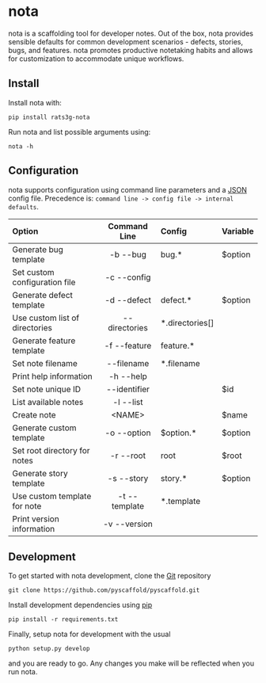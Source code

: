 # nota

nota is a scaffolding tool for developer notes. Out of the box, nota provides sensible defaults for common development scenarios - defects, stories, bugs, and features. nota promotes productive notetaking habits and allows for customization to accommodate unique workflows.

## Install

Install nota with:

```shell
pip install rats3g-nota
```

Run nota and list possible arguments using:

```shell
nota -h
```

## Configuration

nota supports configuration using command line parameters and a [JSON](https://www.json.org/) config file. Precedence is: `command line -> config file -> internal defaults`.

| Option                         | Command Line  | Config          | Variable |
| :----------------------------- | :-----------: | :-------------- | :------- |
| Generate bug template          |   -b --bug    | bug.*           | $option  |
| Set custom configuration file  |  -c --config  |                 |          |
| Generate defect template       |  -d --defect  | defect.*        | $option  |
| Use custom list of directories | --directories | *.directories[] |          |
| Generate feature template      | -f --feature  | feature.*       |          |
| Set note filename              |  --filename   | *.filename      |          |
| Print help information         |   -h --help   |                 |          |
| Set note unique ID             | --identifier  |                 | $id      |
| List available notes           |   -l --list   |                 |          |
| Create note                    |    \<NAME>    |                 | $name    |
| Generate custom template       |  -o --option  | $option.*       | $option  |
| Set root directory for notes   |   -r --root   | root            | $root    |
| Generate story template        |  -s --story   | story.*         | $option  |
| Use custom template for note   | -t --template | *.template      |          |
| Print version information      | -v --version  |                 |          |

## Development

To get started with nota development, clone the [Git](https://git-scm.com/) repository

```shell
git clone https://github.com/pyscaffold/pyscaffold.git
```

Install development dependencies using [pip](https://pypi.org/project/pip/)

```shell
pip install -r requirements.txt
```

Finally, setup nota for development with the usual

```shell
python setup.py develop
```

and you are ready to go. Any changes you make will be reflected when you run nota.
